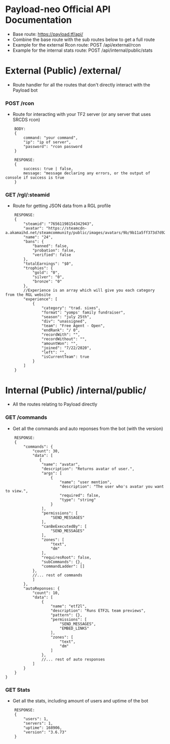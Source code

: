 # Payload-neo Official API Documentation

- Base route: https://payload.tf/api/
- Combine the base route with the sub routes below to get a full route
- Example for the external Rcon route: POST /api/external/rcon
- Example for the internal stats route: POST /api/internal/public/stats

# External (Public) /external/

- Route handler for all the routes that don't directly interact with the Payload bot

### POST /rcon

- Route for interacting with your TF2 server (or any server that uses SRCDS rcon)

```
    BODY:
    {
        command: "your command",
        "ip": "ip of server",
        "password": "rcon password
    }

    RESPONSE:
    {
        success: true | false,
        message: "message declaring any errors, or the output of console if success is true
    }
```

### GET /rgl/:steamid

- Route for getting JSON data from a RGL profile

```
    RESPONSE:
    {
        "steamid": "76561198154342943",
        "avatar": "https://steamcdn-a.akamaihd.net/steamcommunity/public/images/avatars/9b/9b11a5ff373d7d92cf820dfd9bd5ff2a870e4b20_full.jpg",
        "name": "24",
        "bans": {
            "banned": false,
            "probation": false,
            "verified": false
        },
        "totalEarnings": "$0",
        "trophies": {
            "gold": "0",
            "silver": "0",
            "bronze": "0"
        },
        //Experience is an array which will give you each category from the RGL website
        "experience": [
            {
                "category": "trad. sixes",
                "format": "yomps' family fundraiser",
                "season": "july 25th",
                "div": "unassigned",
                "team": "Free Agent - Open",
                "endRank": "/ 0",
                "recordWith": "",
                "recordWithout": "",
                "amountWon": "",
                "joined": "7/22/2020",
                "left": "",
                "isCurrentTeam": true
            }
        ]
    }
```

# Internal (Public) /internal/public/

- All the routes relating to Payload directly

### GET /commands

- Get all the commands and auto reponses from the bot (with the version)

```
    RESPONSE:
    {
        "commands": {
            "count": 30,
            "data": [
               {
                "name": "avatar",
                "description": "Returns avatar of user.",
                "args": [
                    {
                        "name": "user mention",
                        "description": "The user who's avatar you want to view.",
                        "required": false,
                        "type": "string"
                    }
                ],
                "permissions": [
                    "SEND_MESSAGES"
                ],
                "canBeExecutedBy": [
                    "SEND_MESSAGES"
                ],
                "zones": [
                    "text",
                    "dm"
                ],
                "requiresRoot": false,
                "subCommands": {},
                "commandLadder": []
            },
            //... rest of commands
            ]
        },
        "autoReponses: {
            "count": 10,
            "data": [
                {
                    "name": "etf2l",
                    "description": "Runs ETF2L team previews",
                    "pattern": {},
                    "permissions": [
                        "SEND_MESSAGES",
                        "EMBED_LINKS"
                    ],
                    "zones": [
                        "text",
                        "dm"
                    ]
                },
                //... rest of auto responses
            ]
        }
    }
}
```

### GET Stats

- Get all the stats, including amount of users and uptime of the bot

```
    RESPONSE:
    {
        "users": 1,
        "servers": 1,
        "uptime": 168906,
        "version": "3.6.73"
    }
```
